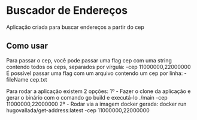 # Buscador de Endereços
Aplicação criada para buscar endereços a partir do cep

## Como usar
Para passar o cep, você pode passar uma flag cep com uma string contendo todos os ceps, separados por vírgula:
    -cep 11000000,22000000
É possível passar uma flag com um arquivo contendo um cep por linha:
    -fileName cep.txt

Para rodar a aplicação existem 2 opções:
    1º - Fazer o clone da aplicação e gerar o binário com o comando go build e executá-lo ./main -cep 11000000,22000000
    2º - Rodar via a imagem docker gerada: docker run hugovallada/get-address:latest -cep 11000000,22000000